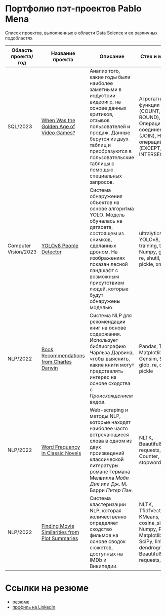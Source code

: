 # Портфолио пэт-проектов Pablo Mena
Список проектов, выполненных в области Data Science и ее различных подобластях.

| Область проекта/год | Название проекта | Описание      | Стек и методы | 
| ------------------- | ---------------- | ------------- | ------------- |
| SQL/2023 | [When Was the Golden Age of Video Games?](https://github.com/PMenaM/Projects/blob/main/When%20Was%20the%20Golden%20Age%20of%20Video%20Games%20(Jupyter%20notebook)/When%20Was%20the%20Golden%20Age%20of%20Video%20Games%20(Jupyter%20notebook).ipynb) | Анализ того, какие годы были наиболее заметными в индустрии видеоигр, на основе данных критиков, отзывов пользователей и продаж. Данные берутся из двух таблиц и преобразуются в пользовательские таблицы с помощью специальных запросов. | Агрегатные функции (COUNT, AVG, ROUND), Операции соединения (JOIN), Набор операций (EXCEPT, INTERSECT) |
| Computer Vision/2023 | [YOLOv8 People Detector](https://github.com/PMenaM/Projects/blob/main/YOLOv8%20People%20Detector%20(Jupyter%20notebook)/YOLOv8%20People%20Detector%20(Jupyter%20notebook).ipynb) | Система обнаружения объектов на основе алгоритма YOLO. Модель обучалась на датасета, состоящем из снимков, сделанных дроном. На изображениях показан лесной ландшафт с возможным присутствием людей, которые будут обнаружены моделью. | ultralytics, YOLOv8, training, testing, Numpy, glob, os, re, shutil, yaml, pickle, xml.etree |
| NLP/2022             | [Book Recommendations from Charles Darwin](https://github.com/PMenaM/Projects/blob/main/Book%20Recommendations%20from%20Charles%20Darwin%20(Jupyter%20notebook)/Book%20Recommendations%20from%20Charles%20Darwin%20(Jupyter%20notebook).ipynb) | Система NLP для рекомендации книг на основе содержания. Использует библиографию Чарльза Дарвина, чтобы выяснить, какие книги могут представлять интерес на основе сходства с *Происхождением видов*. | Pandas, Tfidf, Matplotlib, Gensim, SciPy, glob, re, os, pickle |
| NLP/2022             | [Word Frequency in Classic Novels](https://github.com/PMenaM/Projects/blob/main/Word%20Frequency%20in%20Classic%20Novels%20(Jupyter%20notebook)/Word%20Frequency%20in%20Classic%20Novels%20(Jupyter%20notebook).ipynb) | Web-scraping и методы NLP, которые находят наиболее часто встречающиеся слова в одном из двух произведений классической литературы: романе Германа Мелвилла *Моби Дик* или Дж. М. Барри *Питер Пэн*. | NLTK, BeautifulSoup, requests, Counter, stopwords |
| NLP/2022             | [Finding Movie Similarities from Plot Summaries](https://github.com/PMenaM/Projects/blob/main/Finding%20Movie%20Similarities%20from%20Plot%20Summaries%20(Jupyter%20notebook).ipynb) | Система кластеризации NLP, которая количественно определяет сходство фильмов на основе сводок сюжетов, доступных на IMDb и Википедии. | NLTK, TfidfVectorizer, KMeans, cosine_similarity, Numpy, Pandas, Matplotlib, SciPy, linkage, dendrogram, BeautifulSoup, requests, re |


# Ссылки на резюме
  + [резюме](https://spb.hh.ru/resume/88b9b46cff0bfd0f880039ed1f7a7076507353)
  + [профиль на LinkedIn](https://www.linkedin.com/in/pablomenamnlp)
